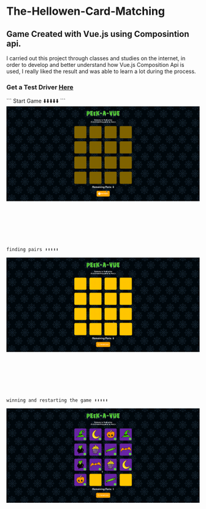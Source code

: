 
# The-Hellowen-Card-Matching

## Game Created with Vue.js using Composintion api. 


<p>
I carried out this project through classes and studies on the internet, in order to develop and better understand how Vue.js Composition Api is used, I really liked the result and was able to learn a lot during the process.
</p>

<h3>Get a Test Driver <a href="https://616c37b27f9d4f40dcdef356--dazzling-kirch-e0770d.netlify.app/" target="_blank">Here</a></h3>
```
Start Game ⬇️⬇️⬇️⬇️⬇️
```
<img src="./public/img/gif-presentation.gif" style="margin-bottom: 100px"/>

```
finding pairs ⬇️⬇️⬇️⬇️⬇️
```
<img src="./public/img/gif-presentation-2.gif" style="margin-bottom: 100px"/>

```
winning and restarting the game ⬇️⬇️⬇️⬇️⬇️
```
<img src="./public/img/gif-presentation-3.gif" style="margin-bottom: 100px"/>
